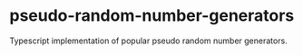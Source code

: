 # pseudo-random-number-generators
Typescript implementation of popular pseudo random number generators.
